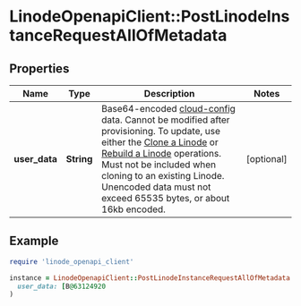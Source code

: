 # LinodeOpenapiClient::PostLinodeInstanceRequestAllOfMetadata

## Properties

| Name | Type | Description | Notes |
| ---- | ---- | ----------- | ----- |
| **user_data** | **String** | Base64-encoded [cloud-config](https://www.linode.com/docs/products/compute/compute-instances/guides/metadata-cloud-config/) data.  Cannot be modified after provisioning. To update, use either the [Clone a Linode](https://techdocs.akamai.com/linode-api/reference/post-clone-linode-instance) or [Rebuild a Linode](https://techdocs.akamai.com/linode-api/reference/post-rebuild-linode-instance) operations.  Must not be included when cloning to an existing Linode.  Unencoded data must not exceed 65535 bytes, or about 16kb encoded. | [optional] |

## Example

```ruby
require 'linode_openapi_client'

instance = LinodeOpenapiClient::PostLinodeInstanceRequestAllOfMetadata.new(
  user_data: [B@63124920
)
```

